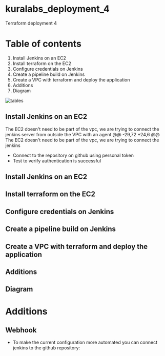 # kuralabs_deployment_4
Terraform deployment 4

# Table of contents


1. Install Jenkins on an EC2
2. Install terraform on the EC2
3. Configure credentials on Jenkins
4. Create a pipeline build on Jenkins
5. Create a VPC with terraform and deploy the application
6. Additions
7. Diagram

![tables](<link>)

## Install Jenkins on an EC2
The EC2 doesn't need to be part of the vpc, we are trying to connect the jenkins server from outside the VPC with an agent
	@@ -29,72 +24,6 @@ The EC2 doesn't need to be part of the vpc, we are trying to connect the jenkins
* Connect to the repository on github using personal token
* Test to verify authentication is successful

## Install Jenkins on an EC2
## Install terraform on the EC2
## Configure credentials on Jenkins
## Create a pipeline build on Jenkins
## Create a VPC with terraform and deploy the application
## Additions
## Diagram


# Additions
## Webhook
* To make the current configuration more automated you can connect jenkins to the github repository:
